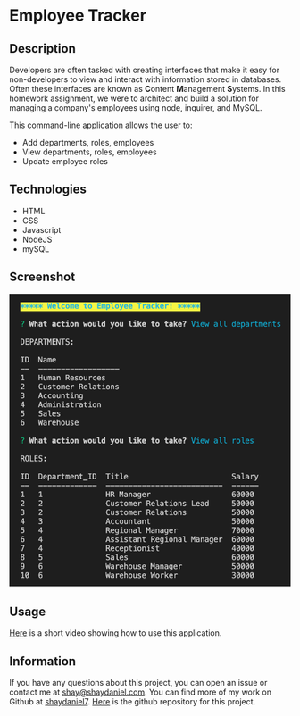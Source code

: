 # Employee Tracker

## Description

Developers are often tasked with creating interfaces that make it easy for non-developers to view and interact with information stored in databases. Often these interfaces are known as **C**ontent **M**anagement **S**ystems. In this homework assignment, we were to architect and build a solution for managing a company's employees using node, inquirer, and MySQL.
  
This command-line application allows the user to:
  * Add departments, roles, employees
  * View departments, roles, employees
  * Update employee roles

## Technologies
* HTML
* CSS
* Javascript
* NodeJS
* mySQL

## Screenshot
![Alt text](screenshot.png "Screenshot")

## Usage
[Here](https://drive.google.com/file/d/1ui_RyiiODOdnG46as1o7TZyZWYXCyGo5/view?usp=sharing "Link to video showing how to use this app") is a short video showing how to use this application.

## Information
If you have any questions about this project, you can open an issue or contact me at shay@shaydaniel.com. You can find more of my work on Github at [shaydaniel7](https://github.com/shaydaniel7/).  [Here](https://github.com/shaydaniel7/employee-tracker "Link to github repository") is the github repository for this project.


